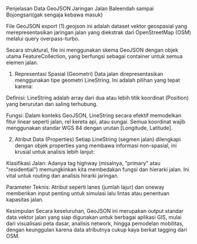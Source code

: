 
Penjelasan Data GeoJSON Jaringan Jalan Baleendah sampai Bojongsari(gak sengaja kebawa masuk)

File GeoJSON export (1).geojson ini adalah dataset vektor geospasial yang merepresentasikan jaringan jalan yang diekstrak dari OpenStreetMap (OSM) melalui query overpass-turbo.

Secara struktural, file ini menggunakan skema GeoJSON dengan objek utama FeatureCollection, yang berfungsi sebagai container untuk semua elemen jalan.

1. Representasi Spasial (Geometri)
Data jalan direpresentasikan menggunakan tipe geometri LineString. Ini adalah pilihan yang tepat karena:

Definisi: LineString adalah array dari dua atau lebih titik koordinat (Position) yang berurutan dan saling terhubung.

Fungsi: Dalam konteks GeoJSON, LineString secara efektif memodelkan fitur linear seperti jalan, rel kereta api, atau sungai. Semua koordinat wajib menggunakan standar WGS 84 dengan urutan [Longitude, Latitude].

2. Atribut Data (Properties)
Setiap LineString (segmen jalan) dilengkapi dengan objek properties yang membawa informasi non-spasial, ini krusial untuk analisis lebih lanjut:

Klasifikasi Jalan: Adanya tag highway (misalnya, "primary" atau "residential") memungkinkan kita membedakan fungsi dan hierarki jalan. Ini vital untuk routing dan analisis hirarki jaringan.

Parameter Teknis: Atribut seperti lanes (jumlah lajur) dan oneway memberikan input penting untuk simulasi lalu lintas atau penentuan kapasitas jalan.

Kesimpulan
Secara keseluruhan, GeoJSON ini merupakan output standar data vektor jalan yang siap digunakan untuk berbagai aplikasi GIS, mulai dari visualisasi peta dasar, analisis network, hingga pemodelan mobilitas, dengan keunggulan karena data atributnya cukup kaya berkat tagging dari OSM.

